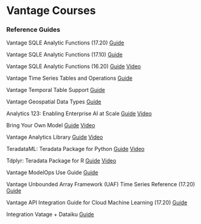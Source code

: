 # Vantage Courses

### Reference Guides

Vantage SQLE Analytic Functions (17.20)
[Guide](https://docs.teradata.com/r/Teradata-VantageTM-Analytics-Database-Analytic-Functions-17.20/Introduction-to-Analytics-Database-Analytic-Functions)


Vantage SQLE Analytic Functions (17.10)
[Guide](https://docs.teradata.com/r/Teradata-VantageTM-Advanced-SQL-Engine-Analytic-Functions/July-2021/Introduction-to-Teradata-Vantage)


Vantage SQLE Analytic Functions (16.20)
[Guide](https://docs.teradata.com/r/Teradata-VantageTM-NewSQL-Engine-Analytic-Functions/July-2019/Introduction-to-Teradata-Vantage-NewSQL-Engine-Analytic-Functions)
[Video](https://www.youtube.com/watch?v=aUfjkOlQrLs)


Vantage Time Series Tables and Operations
[Guide](https://docs.teradata.com/r/Teradata-VantageTM-Time-Series-Tables-and-Operations/March-2019)


Vantage Temporal Table Support
[Guide](https://docs.teradata.com/r/Teradata-VantageTM-Temporal-Table-Support/March-2019)


Vantage Geospatial Data Types
[Guide](https://docs.teradata.com/r/Teradata-VantageTM-Geospatial-Data-Types/July-2021)


Analytics 123: Enabling Enterprise AI at Scale
[Guide](https://assets.teradata.com/resourceCenter/downloads/WhitePapers/Analytics-123-Enabling-Enterprise-AI-at-Scale-MD006623.pdf)
[Video](https://www.youtube.com/watch?v=-UKK_KRGt9I)


Bring Your Own Model
[Guide](https://docs.teradata.com/r/Enterprise_IntelliFlex_Lake_VMware/Teradata-VantageTM-Bring-Your-Own-Model-User-Guide)
[Video](https://www.youtube.com/watch?v=grq37uW0pxM)


Vantage Analytics Library
[Guide](https://docs.teradata.com/r/Enterprise_IntelliFlex_Lake_VMware/Vantage-Analytics-Library-User-Guide)
[Video](https://www.youtube.com/watch?v=qxNw6sM0amg)


TeradataML: Teradata Package for Python
[Guide](https://docs.teradata.com/r/Teradata-Package-for-Python-Function-Reference/November-2021/teradataml-Vantage-Analytics-Library-Functions)
[Video](https://www.youtube.com/watch?v=YK_x4y52ffc)


Tdplyr: Teradata Package for R
[Guide](https://docs.teradata.com/r/Teradata-Package-for-R-Function-Reference/July-2021/Teradata-Package-for-R-Function-Reference/tdplyr-Package)
[Video](https://www.youtube.com/watch?v=gPrUzlsFIJI)


Vantage ModelOps Use Guide
[Guide](https://docs.teradata.com/r/Enterprise_VMware_IntelliFlex/Teradata-VantageTM-ModelOps-User-Guide)


Vantage Unbounded Array Framework (UAF) Time Series Reference (17.20)
[Guide](https://docs.teradata.com/r/Teradata-VantageTM-Unbounded-Array-Framework-Time-Series-Reference/Unbounded-Array-Framework)


Vantage API Integration Guide for Cloud Machine Learning (17.20)
[Guide](https://docs.teradata.com/r/Teradata-VantageTM-API-Integration-Guide-for-Cloud-Machine-Learning/April-2022/Teradata-API-Integration-Project)

Integration Vatage + Dataiku
[Guide](https://www.dataiku.com/product/plugins/teradata/)
